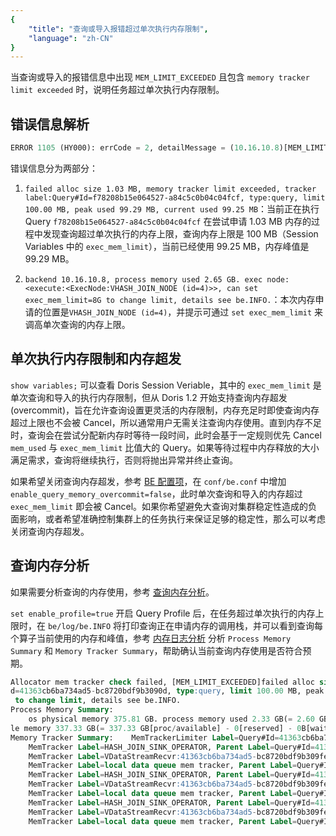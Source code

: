 ```yaml
---
{
    "title": "查询或导入报错超过单次执行内存限制",
    "language": "zh-CN"
}
---
```


<!--
Licensed to the Apache Software Foundation (ASF) under one
or more contributor license agreements.  See the NOTICE file
distributed with this work for additional information
regarding copyright ownership.  The ASF licenses this file
to you under the Apache License, Version 2.0 (the
"License"); you may not use this file except in compliance
with the License.  You may obtain a copy of the License at

  http://www.apache.org/licenses/LICENSE-2.0

Unless required by applicable law or agreed to in writing,
software distributed under the License is distributed on an
"AS IS" BASIS, WITHOUT WARRANTIES OR CONDITIONS OF ANY
KIND, either express or implied.  See the License for the
specific language governing permissions and limitations
under the License.
-->

当查询或导入的报错信息中出现 `MEM_LIMIT_EXCEEDED` 且包含 `memory tracker limit exceeded` 时，说明任务超过单次执行内存限制。

## 错误信息解析

```sql
ERROR 1105 (HY000): errCode = 2, detailMessage = (10.16.10.8)[MEM_LIMIT_EXCEEDED]PreCatch error code:11, [E11] Allocator mem tracker check failed, [MEM_LIMIT_EXCEEDED]failed alloc size 1.03 MB, memory tracker limit exceeded, tracker label:Query#Id=f78208b15e064527-a84c5c0b04c04fcf, type:query, limit 100.00 MB, peak used 99.29 MB, current used 99.25 MB. backend 10.16.10.8, process memory used 2.65 GB. exec node:<execute:<ExecNode:VHASH_JOIN_NODE (id=4)>>, can `set exec_mem_limit=8G` to change limit, details see be.INFO.
```

错误信息分为两部分：

1. `failed alloc size 1.03 MB, memory tracker limit exceeded, tracker label:Query#Id=f78208b15e064527-a84c5c0b04c04fcf, type:query, limit 100.00 MB, peak used 99.29 MB, current used 99.25 MB`：当前正在执行 Query `f78208b15e064527-a84c5c0b04c04fcf` 在尝试申请 1.03 MB 内存的过程中发现查询超过单次执行的内存上限，查询内存上限是 100 MB（Session Variables 中的 `exec_mem_limit`），当前已经使用 99.25 MB，内存峰值是 99.29 MB。

2. `backend 10.16.10.8, process memory used 2.65 GB. exec node:<execute:<ExecNode:VHASH_JOIN_NODE (id=4)>>, can set exec_mem_limit=8G to change limit, details see be.INFO.`：本次内存申请的位置是`VHASH_JOIN_NODE (id=4)`，并提示可通过 `set exec_mem_limit` 来调高单次查询的内存上限。

## 单次执行内存限制和内存超发

`show variables;` 可以查看 Doris Session Veriable，其中的 `exec_mem_limit` 是单次查询和导入的执行内存限制，但从 Doris 1.2 开始支持查询内存超发 (overcommit)，旨在允许查询设置更灵活的内存限制，内存充足时即使查询内存超过上限也不会被 Cancel，所以通常用户无需关注查询内存使用。直到内存不足时，查询会在尝试分配新内存时等待一段时间，此时会基于一定规则优先 Cancel `mem_used` 与 `exec_mem_limit` 比值大的 Query。如果等待过程中内存释放的大小满足需求，查询将继续执行，否则将抛出异常并终止查询。

如果希望关闭查询内存超发，参考 [BE 配置项](../../admin-manual/config/be-config.md)，在 `conf/be.conf` 中增加 `enable_query_memory_overcommit=false`，此时单次查询和导入的内存超过 `exec_mem_limit` 即会被 Cancel。如果你希望避免大查询对集群稳定性造成的负面影响，或者希望准确控制集群上的任务执行来保证足够的稳定性，那么可以考虑关闭查询内存超发。

## 查询内存分析

如果需要分析查询的内存使用，参考 [查询内存分析](query-memory-analysis.md)。

`set enable_profile=true` 开启 Query Profile 后，在任务超过单次执行的内存上限时，在 `be/log/be.INFO` 将打印查询正在申请内存的调用栈，并可以看到查询每个算子当前使用的内存和峰值，参考 [内存日志分析](./memory-log-analysis.md) 分析 `Process Memory Summary` 和 `Memory Tracker Summary`，帮助确认当前查询内存使用是否符合预期。

```sql
Allocator mem tracker check failed, [MEM_LIMIT_EXCEEDED]failed alloc size 32.00 MB, memory tracker limit exceeded, tracker label:Query#I
d=41363cb6ba734ad5-bc8720bdf9b3090d, type:query, limit 100.00 MB, peak used 75.32 MB, current used 72.62 MB. backend 10.16.10.8, process memory used 2.33 GB. exec node:<>, can `set exec_mem_limit=8G`
 to change limit, details see be.INFO.
Process Memory Summary:
    os physical memory 375.81 GB. process memory used 2.33 GB(= 2.60 GB[vm/rss] - 280.53 MB[tc/jemalloc_cache] + 0[reserved] + 0B[waiting_refresh]), limit 338.23 GB, soft limit 304.41 GB. sys availab
le memory 337.33 GB(= 337.33 GB[proc/available] - 0[reserved] - 0B[waiting_refresh]), low water mark 6.40 GB, warning water mark 12.80 GB.
Memory Tracker Summary:    MemTrackerLimiter Label=Query#Id=41363cb6ba734ad5-bc8720bdf9b3090d, Type=query, Limit=100.00 MB(104857600 B), Used=72.62 MB(76146688 B), Peak=75.32 MB(78981248 B)
    MemTracker Label=HASH_JOIN_SINK_OPERATOR, Parent Label=Query#Id=41363cb6ba734ad5-bc8720bdf9b3090d, Used=122.00 B(122 B), Peak=122.00 B(122 B)
    MemTracker Label=VDataStreamRecvr:41363cb6ba734ad5-bc8720bdf9b309fe, Parent Label=Query#Id=41363cb6ba734ad5-bc8720bdf9b3090d, Used=0(0 B), Peak=384.00 B(384 B)
    MemTracker Label=local data queue mem tracker, Parent Label=Query#Id=41363cb6ba734ad5-bc8720bdf9b3090d, Used=0(0 B), Peak=384.00 B(384 B)
    MemTracker Label=HASH_JOIN_SINK_OPERATOR, Parent Label=Query#Id=41363cb6ba734ad5-bc8720bdf9b3090d, Used=21.73 MB(22790276 B), Peak=21.73 MB(22790276 B)
    MemTracker Label=VDataStreamRecvr:41363cb6ba734ad5-bc8720bdf9b309fe, Parent Label=Query#Id=41363cb6ba734ad5-bc8720bdf9b3090d, Used=0(0 B), Peak=2.23 MB(2342912 B)
    MemTracker Label=local data queue mem tracker, Parent Label=Query#Id=41363cb6ba734ad5-bc8720bdf9b3090d, Used=0(0 B), Peak=2.23 MB(2342912 B)
    MemTracker Label=HASH_JOIN_SINK_OPERATOR, Parent Label=Query#Id=41363cb6ba734ad5-bc8720bdf9b3090d, Used=24.03 MB(25201284 B), Peak=24.03 MB(25201284 B)
    MemTracker Label=VDataStreamRecvr:41363cb6ba734ad5-bc8720bdf9b309fe, Parent Label=Query#Id=41363cb6ba734ad5-bc8720bdf9b3090d, Used=1.08 MB(1130496 B), Peak=7.17 MB(7520256 B)
    MemTracker Label=local data queue mem tracker, Parent Label=Query#Id=41363cb6ba734ad5-bc8720bdf9b3090d, Used=1.08 MB(1130496 B), Peak=7.17 MB(7520256 B)
```
